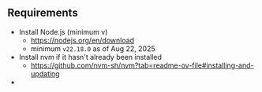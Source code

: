 ## Requirements

- Install Node.js (minimum v)
  - https://nodejs.org/en/download
  - minimum `v22.18.0` as of Aug 22, 2025
- Install nvm if it hasn't already been installed
  - https://github.com/nvm-sh/nvm?tab=readme-ov-file#installing-and-updating
- 
